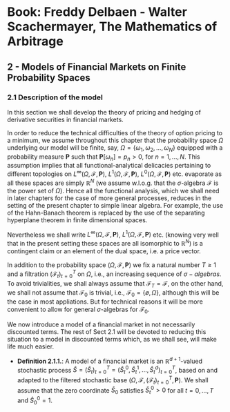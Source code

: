 # Book: Freddy Delbaen - Walter Scachermayer, The Mathematics of Arbitrage
## 2 - Models of Financial Markets on Finite Probability Spaces
### 2.1 Description of the model

In this section we shall develop the theory of pricing and hedging of derivative securities in
financial markets.

In order to reduce the technical difficulties of the theory of option pricing to a minimum, we
assume throughout this chapter that the probability space $\Omega$ underlying our model will be
finite, say, $\Omega = \{ \omega_1,\omega_2,...,\omega_N\}$ equipped with a probability
measure $\textbf{P}$ such that $\textbf{P}[\omega_n]=p_n>0$, for $n=1,...,N$. This assumption
implies that all functional-analytical delicacies pertaining to different topologies on 
$L^\infty(\Omega,\mathcal{F},\textbf{P})$, $L^{1}(\Omega,\mathcal{F},\textbf{P})$,
$L^{0}(\Omega, \mathcal{F}, \textbf{P})$ etc. evaporate as all these spaces are simply
$\mathbb{R}^N$ (we assume w.l.o.g. that the $\sigma$-algebra $\mathcal{F}$ is the power set of
$\Omega$). Hence all the functional analysis, which we shall need in later chapters for the case of
more general processes, reduces in the setting of the present chapter to simple linear algebra. For
example, the use of the Hahn-Banach theorem is replaced by the use of the separating hyperplane
theorem in finite dimensional spaces.

Nevertheless we shall write $L^\infty(\Omega, \mathcal{F}, \textbf{P})$, 
$L^1(\Omega, \mathcal{F}, \textbf{P})$ etc. (knowing very well that in the present setting these 
spaces are all isomorphic to $\mathbb{R}^N$) is a contingent claim or an element of the dual 
space, i.e. a price vector.

In addition to the probability space $(\Omega, \mathcal{F}, \textbf{P})$ we fix a natural number
$T \ge 1$ and a filtration $(\mathcal{F}_t)^T_{t=0}$ on $\Omega$, i.e., an increasing 
sequence of $\sigma-algebras$. To avoid trivialities, we shall always assume that 
$\mathcal{F}_T=\mathcal{F}$, on the other hand, we shall not assume that $\mathcal{F}_0$ is
trivial, i.e., $\mathcal{F}_0 = \{ø,\Omega\}$, although this will be the case in most 
appliations. But for technical reasons it will be more convenient to allow for general
$\sigma$-algebras for $\mathcal{F}_0$.

We now introduce a model of a financial market in not necessarily discounted terms. The 
rest of Sect 2.1 will be devoted to reducing this situation to a model in discounted terms
which, as we shall see, will make life much easier.

-   **Definition 2.1.1.**:  A model of a financial market is an $\mathbb{R}^{d+1}$-valued
                            stochastic process $\hat{S}=(\hat{S}_t)^T_{t=0}=
                            (\hat{S}^0_{t},\hat{S}^1_{t},...,\hat{S}^d_t)^T_{t=0}$, based on
                            and adapted to the filtered stochastic base 
                            $(\Omega,\mathcal{F},(\mathcal{F}_t)^T_{t=0},\textbf{P})$. We shall
                            assume that the zero coordinate $\hat{S}_0$ satisfies
                            $\hat{S}^0_t>0$ for all $t=0,...,T$ and $\hat{S}^0_0=1$.

